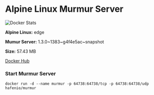 # Alpine Linux Murmur Server

![Docker Stats](http://dockeri.co/image/hafenio/murmur)

**Alpine Linux:** edge

**Mumur Server:** 1.3.0~1383~g4f4e5ac~snapshot

**Size:** 57.43 MB

[Docker Hub](https://hub.docker.com/r/hafenio/murmur/)

### Start Murmur Server
```
docker run -d --name murmur -p 64738:64738/tcp -p 64738:64738/udp hafenio/murmur
```
